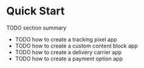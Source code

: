 # Quick Start

TODO section summary

* TODO how to create a tracking pixel app
* TODO how to create a custom content block app
* TODO how to create a delivery carrier app
* TODO how to create a payment option app
